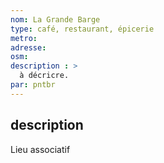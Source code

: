 ```yaml
---
nom: La Grande Barge
type: café, restaurant, épicerie
metro: 
adresse: 
osm: 
description : >
  à décricre.
par: pntbr
---
```


## description

Lieu associatif
